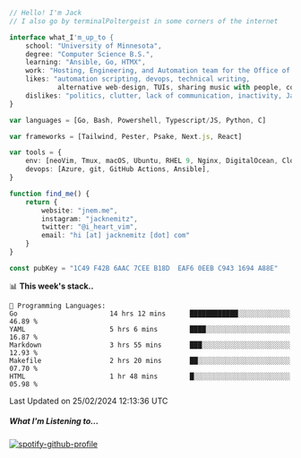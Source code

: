 ```typescript
// Hello! I'm Jack
// I also go by terminalPoltergeist in some corners of the internet

interface what_I'm_up_to {
    school: "University of Minnesota",
    degree: "Computer Science B.S.",
    learning: "Ansible, Go, HTMX",
    work: "Hosting, Engineering, and Automation team for the Office of Information Technology at UMN",
    likes: "automation scripting, devops, technical writing,
            alternative web-design, TUIs, sharing music with people, coffee",
    dislikes: "politics, clutter, lack of communication, inactivity, Java",
}

var languages = [Go, Bash, Powershell, Typescript/JS, Python, C]

var frameworks = [Tailwind, Pester, Psake, Next.js, React]

var tools = {
    env: [neoVim, Tmux, macOS, Ubuntu, RHEL 9, Nginx, DigitalOcean, Cloudflare],
    devops: [Azure, git, GitHub Actions, Ansible],
}

function find_me() {
    return {
        website: "jnem.me",
        instagram: "jacknemitz",
        twitter: "@i_heart_vim",
        email: "hi [at] jacknemitz [dot] com"
    }
}

const pubKey = "1C49 F42B 6AAC 7CEE B18D  EAF6 0EEB C943 1694 A88E"
```

<!--START_SECTION:waka-->
📊 **This week's stack..** 

```text
💬 Programming Languages: 
Go                       14 hrs 12 mins      ████████████░░░░░░░░░░░░░   46.89 % 
YAML                     5 hrs 6 mins        ████░░░░░░░░░░░░░░░░░░░░░   16.87 % 
Markdown                 3 hrs 55 mins       ███░░░░░░░░░░░░░░░░░░░░░░   12.93 % 
Makefile                 2 hrs 20 mins       ██░░░░░░░░░░░░░░░░░░░░░░░   07.70 % 
HTML                     1 hr 48 mins        █░░░░░░░░░░░░░░░░░░░░░░░░   05.98 % 
```


 Last Updated on 25/02/2024 12:13:36 UTC
<!--END_SECTION:waka-->

##### What I'm Listening to...

[![spotify-github-profile](https://spotify-github-profile.vercel.app/api/view?uid=jack.nemitz&cover_image=true&show_offline=true&bar_color=53b14f&bar_color_cover=false&background_color=121212FF)](https://spotify-github-profile.vercel.app/api/view?uid=jack.nemitz&redirect=true)
